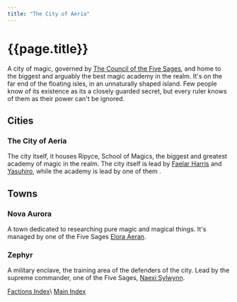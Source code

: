 ```yaml
---
title: "The City of Aeria"
---
```


# {{page.title}}

A city of magic, governed by [The Council of the Five Sages](../../NPCs/The_Council_of_Five), and home to the biggest and arguably the best magic academy in the realm. It's on the far end of the floating isles, in an unnaturally shaped island. Few people know of its existence as its a closely guarded secret, but every ruler knows of them as their power can't be ignored.

## Cities

### The City of Aeria

The city itself, it houses Ripyce, School of Magics, the biggest and greatest academy of magic in the realm. The city itself is lead by [Faelar Harris](<../../NPCs/Faelar Harris>) and [Yasuhiro](../../NPCs/Yasuhiro), while the academy is lead by one of them <!--Add name-->.

## Towns

### Nova Aurora

A town dedicated to researching pure magic and magical things. It's managed by one of the Five Sages [Elora Aeran](../../NPCs/Elora_Aeran).

### Zephyr

A military enclave, the training area of the defenders of the city. Lead by the supreme commander, one of the Five Sages, [Naexi Sylwynn](../../NPCs/Naexi_Sylwynn).

[Factions Index](../Summary)\\
[Main Index](../../index)
